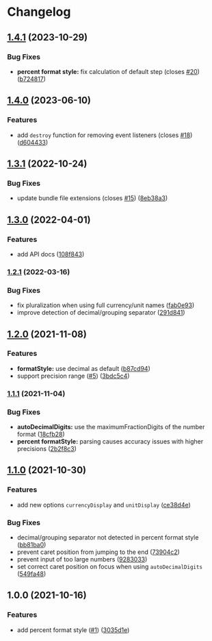 # Changelog

## [1.4.1](https://github.com/dm4t2/intl-number-input/compare/v1.4.0...v1.4.1) (2023-10-29)


### Bug Fixes

* **percent format style:** fix calculation of default step (closes [#20](https://github.com/dm4t2/intl-number-input/issues/20)) ([b724817](https://github.com/dm4t2/intl-number-input/commit/b724817a4f4c27fa6a925d769f112647aa212b04))

## [1.4.0](https://github.com/dm4t2/intl-number-input/compare/v1.3.1...v1.4.0) (2023-06-10)


### Features

* add `destroy` function for removing event listeners (closes [#18](https://github.com/dm4t2/intl-number-input/issues/18)) ([d604433](https://github.com/dm4t2/intl-number-input/commit/d60443317f193d9bfeef714ecd49b3698f15687e))

## [1.3.1](https://github.com/dm4t2/intl-number-input/compare/v1.3.0...v1.3.1) (2022-10-24)


### Bug Fixes

* update bundle file extensions (closes [#15](https://github.com/dm4t2/intl-number-input/issues/15)) ([8eb38a3](https://github.com/dm4t2/intl-number-input/commit/8eb38a3c977150217954621eda2d5f00c2dc1a2c))

## [1.3.0](https://www.github.com/dm4t2/intl-number-input/compare/v1.2.1...v1.3.0) (2022-04-01)


### Features

* add API docs ([108f843](https://www.github.com/dm4t2/intl-number-input/commit/108f8435dd9ddcb8fcf87362d9cea329d6037bdb))

### [1.2.1](https://www.github.com/dm4t2/intl-number-input/compare/v1.2.0...v1.2.1) (2022-03-16)


### Bug Fixes

* fix pluralization when using full currency/unit names ([fab0e93](https://www.github.com/dm4t2/intl-number-input/commit/fab0e93495ab741f37396f5d4aae6bb709d02b07))
* improve detection of decimal/grouping separator ([291d841](https://www.github.com/dm4t2/intl-number-input/commit/291d841a09394924368e160b39cca167db2c1182))

## [1.2.0](https://www.github.com/dm4t2/intl-number-input/compare/v1.1.1...v1.2.0) (2021-11-08)


### Features

* **formatStyle:** use decimal as default ([b87cd94](https://www.github.com/dm4t2/intl-number-input/commit/b87cd947f18edd5d08105e3dcbaaae918de285c4))
* support precision range ([#5](https://www.github.com/dm4t2/intl-number-input/issues/5)) ([3bdc5c4](https://www.github.com/dm4t2/intl-number-input/commit/3bdc5c41fd6d610c859019c8a75f62bbbd729720))

### [1.1.1](https://www.github.com/dm4t2/intl-number-input/compare/v1.1.0...v1.1.1) (2021-11-04)


### Bug Fixes

* **autoDecimalDigits:** use the maximumFractionDigits of the number format ([18cfb28](https://www.github.com/dm4t2/intl-number-input/commit/18cfb28da6152b815c8c6b2a4820c5175c1042c8))
* **percent formatStyle:** parsing causes accuracy issues with higher precisions ([2b2f8c3](https://www.github.com/dm4t2/intl-number-input/commit/2b2f8c3bde1316d2b20d9a287bd0c1d7b9465af6))

## [1.1.0](https://www.github.com/dm4t2/intl-number-input/compare/v1.0.0...v1.1.0) (2021-10-30)


### Features

* add new options `currencyDisplay` and `unitDisplay` ([ce38d4e](https://www.github.com/dm4t2/intl-number-input/commit/ce38d4ec12a302258c6347f143d85e43477f62bf))


### Bug Fixes

* decimal/grouping separator not detected in percent format style ([bb81ba0](https://www.github.com/dm4t2/intl-number-input/commit/bb81ba03130a1ed4fee733cd181483ac110bdf7e))
* prevent caret position from jumping to the end ([73904c2](https://www.github.com/dm4t2/intl-number-input/commit/73904c208db8e1ca982a209e29d5d175cb4aeeed))
* prevent input of too large numbers ([9283033](https://www.github.com/dm4t2/intl-number-input/commit/928303320af0b670a731b6fd753e48904c1aac69))
* set correct caret position on focus when using `autoDecimalDigits` ([549fa48](https://www.github.com/dm4t2/intl-number-input/commit/549fa484d59866429573e9cca0f757c3745b41b8))

## 1.0.0 (2021-10-16)


### Features

* add percent format style ([#1](https://www.github.com/dm4t2/intl-number-input/issues/1)) ([3035d1e](https://www.github.com/dm4t2/intl-number-input/commit/3035d1ea8b6f0ee303dd843b098c7b661a37052b))
